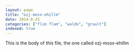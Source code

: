 ```yaml
---
layout: page
title: "ozj-mosx-ehillm"
date: 2014-8-25
categories: ["flim flam", "waldo", "grault"]
indexed: true
---
```

This is the body of _this_ file, the one called ozj-mosx-ehillm
